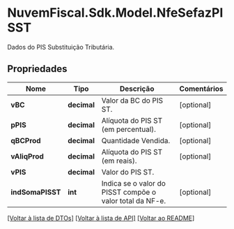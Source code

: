 # NuvemFiscal.Sdk.Model.NfeSefazPISST
Dados do PIS Substituição Tributária.

## Propriedades

Nome | Tipo | Descrição | Comentários
------------ | ------------- | ------------- | -------------
**vBC** | **decimal** | Valor da BC do PIS ST. | [optional] 
**pPIS** | **decimal** | Alíquota do PIS ST (em percentual). | [optional] 
**qBCProd** | **decimal** | Quantidade Vendida. | [optional] 
**vAliqProd** | **decimal** | Alíquota do PIS ST (em reais). | [optional] 
**vPIS** | **decimal** | Valor do PIS ST. | 
**indSomaPISST** | **int** | Indica se o valor do PISST compõe o valor total da NF-e. | [optional] 

[[Voltar à lista de DTOs]](../README.md#documentation-for-models) [[Voltar à lista de API]](../README.md#documentation-for-api-endpoints) [[Voltar ao README]](../README.md)

